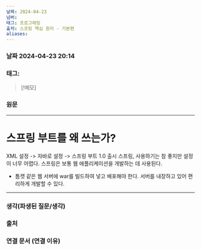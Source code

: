 ```yaml
---
날짜: 2024-04-23
넘버: 
태그: 프로그래밍
출처: 스프링 핵심 원리 - 기본편
aliases:
---
```

### 날짜  2024-04-23 20:14

### 태그:

>[!메모]
>

### 원문
---
# 스프링 부트를 왜 쓰는가?
XML 설정 -> 자바로 설정 -> 스프링 부트 1.0 출시
스프링, 사용하기는 참 좋지만 설정이 너무 어렵다.
스프링은 보통 웹 애플리케이션을 개발하는 데 사용된다.
- 톰캣 같은 웹 서버에 war를 빌드하여 넣고 배포해야 한다.
서버를 내장하고 있어 편리하게 개발할 수 있다.


---
### 생각(파생된 질문/생각)

### 출처

### 연결 문서 (연결 이유)
